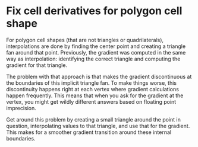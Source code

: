 # Fix cell derivatives for polygon cell shape

For polygon cell shapes (that are not triangles or quadrilaterals),
interpolations are done by finding the center point and creating a triangle
fan around that point. Previously, the gradient was computed in the same
way as interpolation: identifying the correct triangle and computing the
gradient for that triangle.

The problem with that approach is that makes the gradient discontinuous at
the boundaries of this implicit triangle fan. To make things worse, this
discontinuity happens right at each vertex where gradient calculations
happen frequently. This means that when you ask for the gradient at the
vertex, you might get wildly different answers based on floating point
imprecision.

Get around this problem by creating a small triangle around the point in
question, interpolating values to that triangle, and use that for the
gradient. This makes for a smoother gradient transition around these
internal boundaries.
